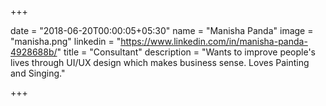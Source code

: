 +++

date = "2018-06-20T00:00:05+05:30"
name = "Manisha Panda"
image = "manisha.png"
linkedin = "https://www.linkedin.com/in/manisha-panda-4928688b/"
title = "Consultant"
description = "Wants to improve people's lives through UI/UX design which makes business sense. Loves Painting and Singing."

+++
